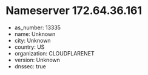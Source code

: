 # Nameserver 172.64.36.161

* as_number: 13335
* name: Unknown
* city: Unknown
* country: US
* organization: CLOUDFLARENET
* version: Unknown
* dnssec: true

